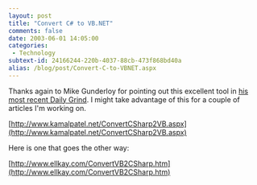 ```yaml
---
layout: post
title: "Convert C# to VB.NET"
comments: false
date: 2003-06-01 14:05:00
categories:
 - Technology
subtext-id: 24166244-220b-4037-88cb-473f868bd40a
alias: /blog/post/Convert-C-to-VBNET.aspx
---
```



Thanks again to Mike Gunderloy for pointing out this excellent tool in [his most recent Daily Grind](http://www.larkware.com/Articles/TheDailyGrind89.html). I might take advantage of this for a couple of articles I'm working on.

[http://www.kamalpatel.net/ConvertCSharp2VB.aspx](http://www.kamalpatel.net/ConvertCSharp2VB.aspx)

Here is one that goes the other way:

[http://www.ellkay.com/ConvertVB2CSharp.htm](http://www.ellkay.com/ConvertVB2CSharp.htm)
